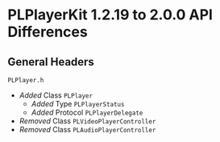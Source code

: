 # PLPlayerKit 1.2.19 to 2.0.0 API Differences

## General Headers

```PLPlayer.h```

- *Added* Class `PLPlayer`
    - *Added* Type `PLPlayerStatus`
    - *Added* Protocol `PLPlayerDelegate`
- *Removed* Class `PLVideoPlayerController`
- *Removed* Class `PLAudioPlayerController`